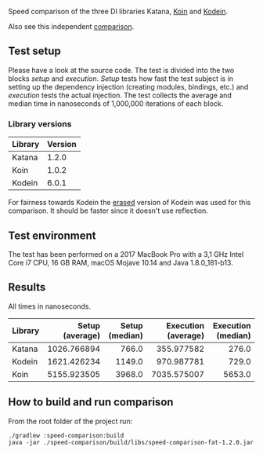 Speed comparison of the three DI libraries Katana, [Koin](https://github.com/Ekito/koin) and [Kodein](https://github.com/Kodein-Framework/Kodein-DI).

Also see this independent [comparison](https://github.com/Sloy/android-dependency-injection-performance).

## Test setup

Please have a look at the source code. The test is divided into the two blocks *setup* and *execution*. *Setup* tests 
how fast the test subject is in setting up the dependency injection (creating modules, bindings, etc.) and *execution*
tests the actual injection. The test collects the average and median time in nanoseconds of 1,000,000 iterations of
each block.

### Library versions

| Library | Version |
| ------- | ------- |
| Katana  | 1.2.0   |
| Koin    | 1.0.2   |
| Kodein  | 6.0.1   |

For fairness towards Kodein the [erased](http://kodein.org/Kodein-DI/?5.2/getting-started#_flavour) version of Kodein
was used for this comparison. It should be faster since it doesn't use reflection.

## Test environment

The test has been performed on a 2017 MacBook Pro with a 3,1 GHz Intel Core i7 CPU, 16 GB RAM, macOS Mojave 10.14 and
Java 1.8.0_181-b13.

## Results

All times in nanoseconds.

| Library | Setup (average) | Setup (median) | Execution (average) | Execution (median) |
| ------- | ---------------:| --------------:| -------------------:| ------------------:|
| Katana  |     1026.766894 |          766.0 |          355.977582 |              276.0 |
| Kodein  |     1621.426234 |         1149.0 |          970.987781 |              729.0 |
| Koin    |     5155.923505 |         3968.0 |         7035.575007 |             5653.0 |

## How to build and run comparison

From the root folder of the project run:

```
./gradlew :speed-comparison:build
java -jar ./speed-comparison/build/libs/speed-comparison-fat-1.2.0.jar
```
